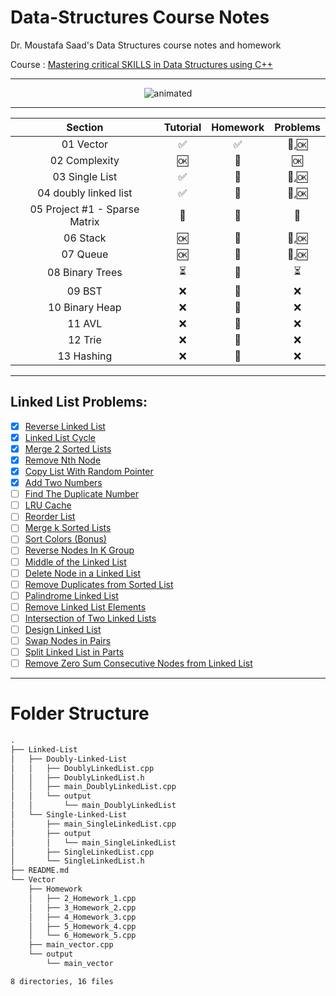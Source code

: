 # Data-Structures Course Notes

Dr. Moustafa Saad's Data Structures course notes and homework

Course : [Mastering critical SKILLS in Data Structures using C++](https://www.udemy.com/course/dscpp-skills/)

------

<p align="center">
  <img src="https://i.pinimg.com/originals/fc/21/16/fc2116fb21de12a62d4b36c31bbb1e6f.gif" alt="animated" />
</p>

------



|            Section            |         Tutorial         |      Homework      |         Problems         |
| :---------------------------: | :----------------------: | :----------------: | :----------------------: |
|           01 Vector           |    :white_check_mark:    | :white_check_mark: |      :repeat:,:ok:       |
|         02 Complexity         |           :ok:           |  :no_entry_sign:   |           :ok:           |
|        03 Single List         |    :white_check_mark:    |  :no_entry_sign:   |      :repeat:,:ok:       |
|     04 doubly linked list     |    :white_check_mark:    |  :no_entry_sign:   |      :repeat:,:ok:       |
| 05 Project #1 - Sparse Matrix |     :no_entry_sign:      |  :no_entry_sign:   |     :no_entry_sign:      |
|           06 Stack            |           :ok:           |  :no_entry_sign:   |      :repeat:,:ok:       |
|           07 Queue            |           :ok:           |  :no_entry_sign:   |      :repeat:,:ok:       |
|        08 Binary Trees        | :hourglass_flowing_sand: |  :no_entry_sign:   | :hourglass_flowing_sand: |
|            09 BST             |           :x:            |  :no_entry_sign:   |           :x:            |
|        10 Binary Heap         |           :x:            |  :no_entry_sign:   |           :x:            |
|            11 AVL             |           :x:            |  :no_entry_sign:   |           :x:            |
|            12 Trie            |           :x:            |  :no_entry_sign:   |           :x:            |
|          13 Hashing           |           :x:            |  :no_entry_sign:   |           :x:            |

----
## Linked List Problems: 
- [x] [Reverse Linked List](https://leetcode.com/problems/reverse-linked-list/)
- [x] [Linked List Cycle](https://leetcode.com/problems/linked-list-cycle/)
- [x] [Merge 2 Sorted Lists](https://leetcode.com/problems/merge-two-sorted-lists/)
- [x] [Remove Nth Node](https://leetcode.com/problems/remove-nth-node-from-end-of-list/)
- [x] [Copy List With Random Pointer](https://leetcode.com/problems/copy-list-with-random-pointer/)
- [x] [Add Two Numbers](https://leetcode.com/problems/add-two-numbers/)
- [ ] [Find The Duplicate Number](https://leetcode.com/problems/find-the-duplicate-number/)
- [ ] [LRU Cache](https://leetcode.com/problems/lru-cache/)
- [ ] [Reorder List](https://leetcode.com/problems/reorder-list/)
- [ ] [Merge k Sorted Lists](https://leetcode.com/problems/merge-k-sorted-lists/)
- [ ] [Sort Colors (Bonus)](https://leetcode.com/problems/sort-colors/)
- [ ] [Reverse Nodes In K Group](https://leetcode.com/problems/reverse-nodes-in-k-group/)
- [ ] [Middle of the Linked List](https://leetcode.com/problems/middle-of-the-linked-list/)
- [ ] [Delete Node in a Linked List](https://leetcode.com/problems/delete-node-in-a-linked-list/)
- [ ] [Remove Duplicates from Sorted List](https://leetcode.com/problems/remove-duplicates-from-sorted-list/)
- [ ] [Palindrome Linked List](https://leetcode.com/problems/palindrome-linked-list/)
- [ ] [Remove Linked List Elements](https://leetcode.com/problems/remove-linked-list-elements)
- [ ] [Intersection of Two Linked Lists](https://leetcode.com/problems/intersection-of-two-linked-lists)
- [ ] [Design Linked List](https://leetcode.com/problems/design-linked-list)
- [ ] [Swap Nodes in Pairs](https://leetcode.com/problems/swap-nodes-in-pairs)
- [ ] [Split Linked List in Parts](https://leetcode.com/problems/split-linked-list-in-parts)
- [ ] [Remove Zero Sum Consecutive Nodes from Linked List](https://leetcode.com/problems/remove-zero-sum-consecutive-nodes-from-linked-list)
----
# Folder Structure
```md
.
├── Linked-List
│   ├── Doubly-Linked-List
│   │   ├── DoublyLinkedList.cpp
│   │   ├── DoublyLinkedList.h
│   │   ├── main_DoublyLinkedList.cpp
│   │   └── output
│   │       └── main_DoublyLinkedList
│   └── Single-Linked-List
│       ├── main_SingleLinkedList.cpp
│       ├── output
│       │   └── main_SingleLinkedList
│       ├── SingleLinkedList.cpp
│       └── SingleLinkedList.h
├── README.md
└── Vector
    ├── Homework
    │   ├── 2_Homework_1.cpp
    │   ├── 3_Homework_2.cpp
    │   ├── 4_Homework_3.cpp
    │   ├── 5_Homework_4.cpp
    │   └── 6_Homework_5.cpp
    ├── main_vector.cpp
    └── output
        └── main_vector

8 directories, 16 files
```
